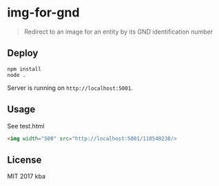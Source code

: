 img-for-gnd
===========

> Redirect to an image for an entity by its GND identification number


## Deploy

```
npm install
node .
```

Server is running on `http://localhost:5001`.

## Usage

See test.html

```html
<img width="500" src="http://localhost:5001/118540238/>
```

## License

MIT 2017 kba
